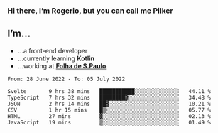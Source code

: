 ### Hi there, I’m Rogerio, but you can call me Pilker

## I’m…
- …a front-end developer
- …currently learning **Kotlin**
- …working at [**Folha de S.Paulo**](https://www.folha.com.br/)

<!--START_SECTION:waka-->

```text
From: 28 June 2022 - To: 05 July 2022

Svelte       9 hrs 38 mins   ███████████░░░░░░░░░░░░░░   44.11 %
TypeScript   7 hrs 32 mins   ████████▓░░░░░░░░░░░░░░░░   34.48 %
JSON         2 hrs 14 mins   ██▓░░░░░░░░░░░░░░░░░░░░░░   10.21 %
CSV          1 hr 15 mins    █▒░░░░░░░░░░░░░░░░░░░░░░░   05.77 %
HTML         27 mins         ▓░░░░░░░░░░░░░░░░░░░░░░░░   02.13 %
JavaScript   19 mins         ▒░░░░░░░░░░░░░░░░░░░░░░░░   01.49 %
```

<!--END_SECTION:waka-->
